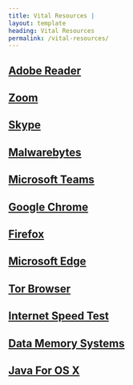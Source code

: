 ```yaml
---
title: Vital Resources |
layout: template
heading: Vital Resources
permalink: /vital-resources/
---
```

## [Adobe Reader](https://acrobat.adobe.com/us/en/acrobat/pdf-reader.html)
## [Zoom](https://zoom.us/download)
## [Skype](https://www.skype.com/en/get-skype/)
## [Malwarebytes](https://www.malwarebytes.com/mwb-download/)
## [Microsoft Teams](https://www.microsoft.com/en-us/microsoft-365/microsoft-teams/download-app)
## [Google Chrome](https://www.google.com/chrome/)
## [Firefox](https://www.mozilla.org/en-US/)
## [Microsoft Edge](https://www.microsoft.com/en-us/edge?&OCID=AID2001284_SEM)
## [Tor Browser](https://2019.www.torproject.org/docs/tor-doc-osx.html.en)
## [Internet Speed Test](https://www.speedtest.net/)
## [Data Memory Systems](https://www.datamemorysystems.com/)
## [Java For OS X](https://www.java.com/en/download/manual.jsp)
